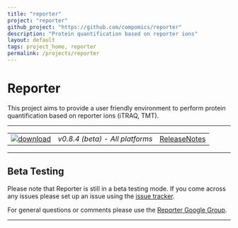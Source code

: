 ```yaml
---
title: "reporter"
project: "reporter"
github_project: "https://github.com/compomics/reporter"
description: "Protein quantification based on reporter ions"
layout: default
tags: project_home, reporter
permalink: /projects/reporter
---
```


# Reporter #

This project aims to provide a user friendly environment to perform protein quantification based on reporter ions (iTRAQ, TMT).

---

|   |   |   |
| :------------------------- | :---------------: | :--: |
| [![download](https://github.com/compomics/reporter/wiki/images/download_button.png)](http://genesis.ugent.be/maven2/eu/isas/reporter/Reporter/0.8.4/Reporter-0.8.4.zip) | *v0.8.4 (beta) - All platforms* | [ReleaseNotes](/projects/reporter/wiki/ReleaseNotes) |

---

## Beta Testing ##

Please note that Reporter is still in a beta testing mode. If you come across any issues please set up an issue using the [issue tracker](https://github.com/compomics/reporter/issues).

For general questions or comments please use the [Reporter Google Group](https://groups.google.com/forum/#!forum/reporter_software).

---
